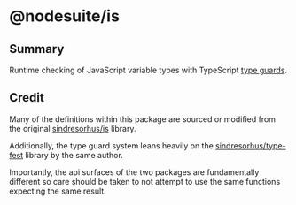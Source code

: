 # @nodesuite/is

## Summary

Runtime checking of JavaScript variable types with TypeScript
[type guards](https://www.typescriptlang.org/docs/handbook/2/narrowing.html).

## Credit

Many of the definitions within this package are sourced or modified from the
original [sindresorhus/is](https://github.com/sindresorhus/is) library.

Additionally, the type guard system leans heavily on
the [sindresorhus/type-fest](https://github.com/sindresorhus/type-fest) library by the same author.

Importantly, the api surfaces of the two packages are fundamentally different so care should be
taken to not attempt to use the same functions expecting the same result. 